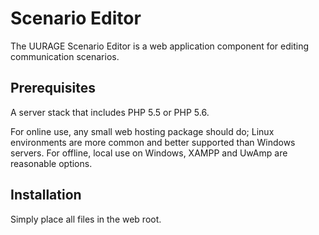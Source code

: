 # Scenario Editor

The UURAGE Scenario Editor is a web application component for editing communication scenarios.

## Prerequisites

A server stack that includes PHP 5.5 or PHP 5.6.

For online use, any small web hosting package should do; Linux environments are more common and better supported than Windows servers. For offline, local use on Windows, XAMPP and UwAmp are reasonable options.

## Installation

Simply place all files in the web root.
